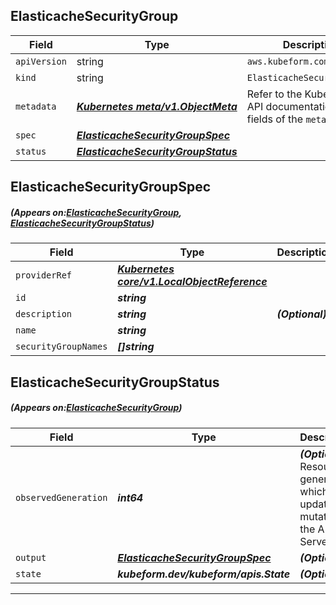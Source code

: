 ## ElasticacheSecurityGroup
| Field | Type | Description |
| ------ | ----- | ----------- |
| `apiVersion` | string | `aws.kubeform.com/v1alpha1` |
|    `kind` | string | `ElasticacheSecurityGroup` |
| `metadata` | ***[Kubernetes meta/v1.ObjectMeta](https://kubernetes.io/docs/reference/generated/kubernetes-api/v1.13/#objectmeta-v1-meta)***|Refer to the Kubernetes API documentation for the fields of the `metadata` field.|
| `spec` | ***[ElasticacheSecurityGroupSpec](#ElasticacheSecurityGroupSpec)***||
| `status` | ***[ElasticacheSecurityGroupStatus](#ElasticacheSecurityGroupStatus)***||
## ElasticacheSecurityGroupSpec
##### (Appears on:[ElasticacheSecurityGroup](#ElasticacheSecurityGroup), [ElasticacheSecurityGroupStatus](#ElasticacheSecurityGroupStatus))
| Field | Type | Description |
| ------ | ----- | ----------- |
| `providerRef` | ***[Kubernetes core/v1.LocalObjectReference](https://kubernetes.io/docs/reference/generated/kubernetes-api/v1.13/#localobjectreference-v1-core)***||
| `id` | ***string***||
| `description` | ***string***| ***(Optional)*** |
| `name` | ***string***||
| `securityGroupNames` | ***[]string***||
## ElasticacheSecurityGroupStatus
##### (Appears on:[ElasticacheSecurityGroup](#ElasticacheSecurityGroup))
| Field | Type | Description |
| ------ | ----- | ----------- |
| `observedGeneration` | ***int64***| ***(Optional)*** Resource generation, which is updated on mutation by the API Server.|
| `output` | ***[ElasticacheSecurityGroupSpec](#ElasticacheSecurityGroupSpec)***| ***(Optional)*** |
| `state` | ***kubeform.dev/kubeform/apis.State***| ***(Optional)*** |
---
